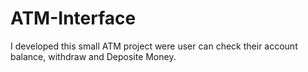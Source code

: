 # ATM-Interface
I developed this small ATM project were user can check their account balance, withdraw and Deposite Money.
